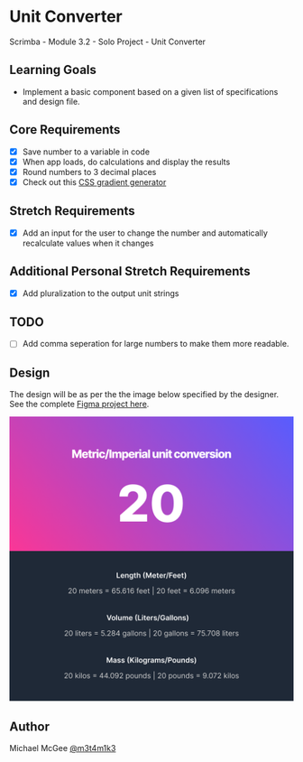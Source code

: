 # Unit Converter

Scrimba - Module 3.2 - Solo Project - Unit Converter

## Learning Goals
- Implement a basic component based on a given list of specifications and design file.

## Core Requirements
- [x] Save number to a variable in code
- [x] When app loads, do calculations and display the results
- [x] Round numbers to 3 decimal places
- [x] Check out this [CSS gradient generator](https://www.joshwcomeau.com/gradient-generator/)
## Stretch Requirements
- [x] Add an input for the user to change the number and automatically recalculate values when it changes
## Additional Personal Stretch Requirements
- [x] Add pluralization to the output unit strings
## TODO
- [ ] Add comma seperation for large numbers to make them more readable.
## Design
The design will be as per the the image below specified by the designer. See the complete [Figma project here](https://www.figma.com/file/SGyeTJrpeBsVdtwjvTn2po/Unit-Conversion-(Copy)?node-id=0%3A1).

![alt](./dark-active.png)

## Author
Michael McGee [@m3t4m1k3](https://github.com/m3t4m1k3)
